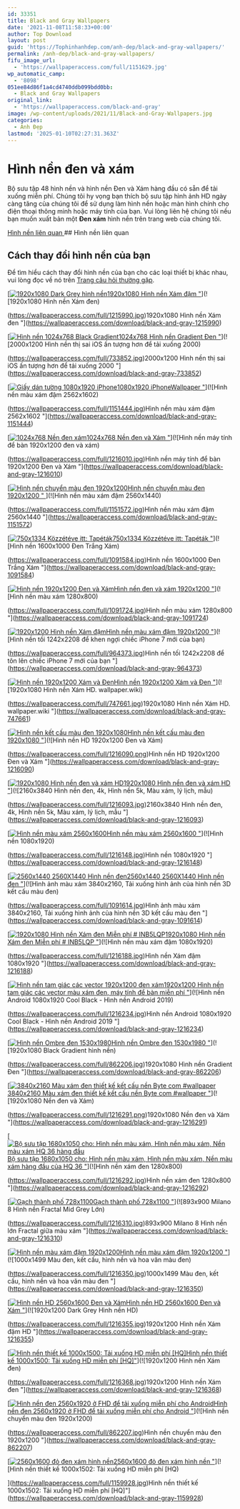 ```yaml
---
id: 33351
title: Black and Gray Wallpapers
date: '2021-11-08T11:58:33+00:00'
author: Top Download
layout: post
guid: 'https://Tophinhanhdep.com/anh-dep/black-and-gray-wallpapers/'
permalink: /anh-dep/black-and-gray-wallpapers/
fifu_image_url:
  - 'https://wallpaperaccess.com/full/1151629.jpg'
wp_automatic_camp:
  - '8098'
051ee84d86f1a4cd4740ddb099bdd0bb:
  - Black and Gray Wallpapers
original_link:
  - 'https://wallpaperaccess.com/black-and-gray'
image: /wp-content/uploads/2021/11/Black-and-Gray-Wallpapers.jpg
categories:
  - Ảnh Đẹp
lastmod: '2025-01-10T02:27:31.363Z'
---
```

# Hình nền đen và xám

Bộ sưu tập 48 hình nền và hình nền Đen và Xám hàng đầu có sẵn để tải xuống miễn phí. Chúng tôi hy vọng bạn thích bộ sưu tập hình ảnh HD ngày càng tăng của chúng tôi để sử dụng làm hình nền hoặc màn hình chính cho điện thoại thông minh hoặc máy tính của bạn. Vui lòng liên hệ chúng tôi nếu bạn muốn xuất bản một **Đen xám** hình nền trên trang web của chúng tôi.

[Hình nền liên quan ](#related) ## Hình nền liên quan

## Cách thay đổi hình nền của bạn

Để tìm hiểu cách thay đổi hình nền của bạn cho các loại thiết bị khác nhau, vui lòng đọc về nó trên [Trang câu hỏi thường gặp](https://tophinhanhdep.com/faq/).

  
[[![1920x1080 Dark Grey hình nền](https://wallpaperaccess.com/full/1151629.jpg)1920x1080 Hình nền Xám đậm "](https://wallpaperaccess.com/download/black-and-gray-1151629)](![1920x1080 Hình nền Xám đen)

(https://wallpaperaccess.com/full/1215990.jpg)1920x1080 Hình nền Xám đen "](https://wallpaperaccess.com/download/black-and-gray-1215990)

[[![Hình nền 1024x768 Black Gradient](https://wallpaperaccess.com/full/862202.png)1024x768 Hình nền Gradient Đen "](https://wallpaperaccess.com/download/black-and-gray-862202)](![2000x1200 Hình nền thị sai iOS ấn tượng hơn để tải xuống 2000)

(https://wallpaperaccess.com/full/733852.jpg)2000x1200 Hình nền thị sai iOS ấn tượng hơn để tải xuống 2000 "](https://wallpaperaccess.com/download/black-and-gray-733852)

[[![Giấy dán tường 1080x1920 iPhone](https://wallpaperaccess.com/full/940709.jpg)1080x1920 iPhoneWallpaper "](https://wallpaperaccess.com/download/black-and-gray-940709)](![Hình nền màu xám đậm 2562x1602)

(https://wallpaperaccess.com/full/1151444.jpg)Hình nền màu xám đậm 2562x1602 "](https://wallpaperaccess.com/download/black-and-gray-1151444)

[[![1024x768 Nền đen xám](https://wallpaperaccess.com/full/1109087.jpg)1024x768 Nền đen và Xám "](https://wallpaperaccess.com/download/black-and-gray-1109087)](![Hình nền máy tính để bàn 1920x1200 đen và xám)

(https://wallpaperaccess.com/full/1216010.jpg)Hình nền máy tính để bàn 1920x1200 Đen và Xám "](https://wallpaperaccess.com/download/black-and-gray-1216010)

[[![Hình nền chuyển màu đen 1920x1200](https://wallpaperaccess.com/full/1155043.jpg)Hình nền chuyển màu đen 1920x1200 " ](https://wallpaperaccess.com/download/black-and-gray-1155043)](![Hình nền màu xám đậm 2560x1440)

(https://wallpaperaccess.com/full/1151572.jpg)Hình nền màu xám đậm 2560x1440 "](https://wallpaperaccess.com/download/black-and-gray-1151572)

[[![750x1334 Közzétéve itt: Tapéták](https://wallpaperaccess.com/full/1216042.jpg)750x1334 Közzétéve itt: Tapéták "](https://wallpaperaccess.com/download/black-and-gray-1216042)](![Hình nền 1600x1000 Đen Trắng Xám)

(https://wallpaperaccess.com/full/1091584.jpg)Hình nền 1600x1000 Đen Trắng Xám "](https://wallpaperaccess.com/download/black-and-gray-1091584)

[[![Hình nền 1920x1200 Đen và Xám](https://wallpaperaccess.com/full/1216046.jpg)Hình nền đen và xám 1920x1200 "](https://wallpaperaccess.com/download/black-and-gray-1216046)](![Hình nền màu xám 1280x800)

(https://wallpaperaccess.com/full/1091724.jpg)Hình nền màu xám 1280x800 "](https://wallpaperaccess.com/download/black-and-gray-1091724)

[[![1920x1200 Hình nền Xám đậm](https://wallpaperaccess.com/full/1216058.jpg)Hình nền màu xám đậm 1920x1200 "](https://wallpaperaccess.com/download/black-and-gray-1216058)](![Hình nền tối 1242x2208 để khen ngợi chiếc iPhone 7 mới của bạn)

(https://wallpaperaccess.com/full/964373.jpg)Hình nền tối 1242x2208 để tôn lên chiếc iPhone 7 mới của bạn "](https://wallpaperaccess.com/download/black-and-gray-964373)

[[![Hình nền 1920x1200 Xám và Đen](https://wallpaperaccess.com/full/1216086.jpg)Hình nền 1920x1200 Xám và Đen "](https://wallpaperaccess.com/download/black-and-gray-1216086)](![1920x1080 Hình nền Xám HD.  wallpaper.wiki)

(https://wallpaperaccess.com/full/747661.jpg)1920x1080 Hình nền Xám HD. wallpaper.wiki "](https://wallpaperaccess.com/download/black-and-gray-747661)

[[![Hình nền kết cấu màu đen 1920x1080](https://wallpaperaccess.com/full/1216088.jpg)Hình nền kết cấu màu đen 1920x1080 "](https://wallpaperaccess.com/download/black-and-gray-1216088)](![Hình nền HD 1920x1200 Đen và Xám)

(https://wallpaperaccess.com/full/1216090.png)Hình nền HD 1920x1200 Đen và Xám "](https://wallpaperaccess.com/download/black-and-gray-1216090)

[[![1920x1080 Hình nền đen và xám HD](https://wallpaperaccess.com/full/747511.png)1920x1080 Hình nền đen và xám HD "](https://wallpaperaccess.com/download/black-and-gray-747511)](![2160x3840 Hình nền đen, 4k, Hình nền 5k, Màu xám, lý lịch, mẫu)

(https://wallpaperaccess.com/full/1216093.jpg)2160x3840 Hình nền đen, 4k, Hình nền 5k, Màu xám, lý lịch, mẫu "](https://wallpaperaccess.com/download/black-and-gray-1216093)

[[![Hình nền màu xám 2560x1600](https://wallpaperaccess.com/full/1216146.jpg)Hình nền màu xám 2560x1600 "](https://wallpaperaccess.com/download/black-and-gray-1216146)](![Hình nền 1080x1920)

(https://wallpaperaccess.com/full/1216148.jpg)Hình nền 1080x1920 "](https://wallpaperaccess.com/download/black-and-gray-1216148)

[[![2560x1440 2560X1440 Hình nền đen](https://wallpaperaccess.com/full/1216158.jpg)2560x1440 2560X1440 Hình nền đen "](https://wallpaperaccess.com/download/black-and-gray-1216158)](![Hình ảnh màu xám 3840x2160, Tải xuống hình ảnh của hình nền 3D kết cấu màu đen)

(https://wallpaperaccess.com/full/1091614.jpg)Hình ảnh màu xám 3840x2160, Tải xuống hình ảnh của hình nền 3D kết cấu màu đen "](https://wallpaperaccess.com/download/black-and-gray-1091614)

[[![1920x1080 Hình nền Xám đen Miễn phí # INB5LQP](https://wallpaperaccess.com/full/1216183.png)1920x1080 Hình nền Xám đen Miễn phí # INB5LQP "](https://wallpaperaccess.com/download/black-and-gray-1216183)](![Hình nền màu xám đậm 1080x1920)

(https://wallpaperaccess.com/full/1216188.jpg)Hình nền Xám đậm 1080x1920 "](https://wallpaperaccess.com/download/black-and-gray-1216188)

[[![Hình nền tam giác các vector 1920x1200 đen xám](https://wallpaperaccess.com/full/1216211.jpg)1920x1200 Hình nền tam giác các vector màu xám đen, máy tính để bàn miễn phí "](https://wallpaperaccess.com/download/black-and-gray-1216211)](![Hình nền Android 1080x1920 Cool Black - Hình nền Android 2019)

(https://wallpaperaccess.com/full/1216234.jpg)Hình nền Android 1080x1920 Cool Black - Hình nền Android 2019 "](https://wallpaperaccess.com/download/black-and-gray-1216234)

[[![Hình nền Ombre đen 1530x1980](https://wallpaperaccess.com/full/1216240.jpg)Hình nền Ombre đen 1530x1980 "](https://wallpaperaccess.com/download/black-and-gray-1216240)](![1920x1080 Black Gradient hình nền)

(https://wallpaperaccess.com/full/862206.jpg)1920x1080 Hình nền Gradient Đen "](https://wallpaperaccess.com/download/black-and-gray-862206)

[[![3840x2160 Màu xám đen thiết kế kết cấu nền Byte com #wallpaper](https://wallpaperaccess.com/full/1216244.jpg)3840x2160 Màu xám đen thiết kế kết cấu nền Byte com #wallpaper "](https://wallpaperaccess.com/download/black-and-gray-1216244)](![1920x1080 Nền đen và Xám)

(https://wallpaperaccess.com/full/1216291.png)1920x1080 Nền đen và Xám "](https://wallpaperaccess.com/download/black-and-gray-1216291)

[[![Bộ sưu tập 1680x1050 cho: Hình nền màu xám, Hình nền màu xám, Nền màu xám HQ 36 hàng đầu](https://wallpaperaccess.com/full/747482.jpg)Bộ sưu tập 1680x1050 cho: Hình nền màu xám, Hình nền màu xám, Nền màu xám hàng đầu của HQ 36 "](https://wallpaperaccess.com/download/black-and-gray-747482)](![Hình nền xám đen 1280x800)

(https://wallpaperaccess.com/full/1216292.jpg)Hình nền xám đen 1280x800 "](https://wallpaperaccess.com/download/black-and-gray-1216292)

[[![Gạch thành phố 728x1100](https://wallpaperaccess.com/full/1216298.jpg)Gạch thành phố 728x1100 "](https://wallpaperaccess.com/download/black-and-gray-1216298)](![893x900 Milano 8 Hình nền Fractal Mid Grey Lớn)

(https://wallpaperaccess.com/full/1216310.jpg)893x900 Milano 8 Hình nền lớn Fractal giữa màu xám "](https://wallpaperaccess.com/download/black-and-gray-1216310)

[[![Hình nền màu xám đậm 1920x1200](https://wallpaperaccess.com/full/1216329.jpg)Hình nền màu xám đậm 1920x1200 "](https://wallpaperaccess.com/download/black-and-gray-1216329)](![1000x1499 Màu đen, kết cấu, hình nền và hoa văn màu đen)

(https://wallpaperaccess.com/full/1216350.jpg)1000x1499 Màu đen, kết cấu, hình nền và hoa văn màu đen "](https://wallpaperaccess.com/download/black-and-gray-1216350)

[[![Hình nền HD 2560x1600 Đen và Xám](https://wallpaperaccess.com/full/1216353.jpg)Hình nền HD 2560x1600 Đen và Xám "](https://wallpaperaccess.com/download/black-and-gray-1216353)](![1920x1200 Dark Grey Hình nền HD)

(https://wallpaperaccess.com/full/1216355.jpg)1920x1200 Hình nền Xám đậm HD "](https://wallpaperaccess.com/download/black-and-gray-1216355)

[[![Hình nền thiết kế 1000x1500: Tải xuống HD miễn phí [HQ]](https://wallpaperaccess.com/full/1216363.jpg)Hình nền thiết kế 1000x1500: Tải xuống HD miễn phí \[HQ\]"](https://wallpaperaccess.com/download/black-and-gray-1216363)](![1920x1200 Hình nền Xám đen)

(https://wallpaperaccess.com/full/1216368.jpg)1920x1200 Hình nền Xám đen "](https://wallpaperaccess.com/download/black-and-gray-1216368)

[[![Hình nền đen 2560x1920 ở FHD để tải xuống miễn phí cho Android](https://wallpaperaccess.com/full/1216399.jpg)Hình nền đen 2560x1920 ở FHD để tải xuống miễn phí cho Android "](https://wallpaperaccess.com/download/black-and-gray-1216399)](![Hình nền chuyển màu đen 1920x1200)

(https://wallpaperaccess.com/full/862207.jpg)Hình nền chuyển màu đen 1920x1200 "](https://wallpaperaccess.com/download/black-and-gray-862207)

[[![2560x1600 đỏ đen xám hình nền](https://wallpaperaccess.com/full/1216436.jpg)2560x1600 đỏ đen xám hình nền "](https://wallpaperaccess.com/download/black-and-gray-1216436)](![Hình nền thiết kế 1000x1502: Tải xuống HD miễn phí [HQ)

](https://wallpaperaccess.com/full/1159928.jpg)Hình nền thiết kế 1000x1502: Tải xuống HD miễn phí \[HQ\]"](https://wallpaperaccess.com/download/black-and-gray-1159928)
